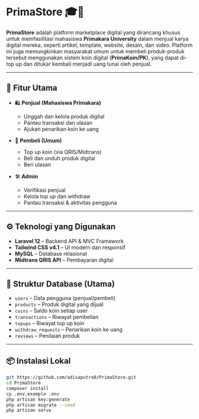 # PrimaStore 🎓🛒

**PrimaStore** adalah platform marketplace digital yang dirancang khusus untuk memfasilitasi mahasiswa **Primakara University** dalam menjual karya digital mereka, seperti artikel, template, website, desain, dan video. Platform ini juga memungkinkan masyarakat umum untuk membeli produk-produk tersebut menggunakan sistem koin digital (**PrimaKoin/PK**), yang dapat di-top up dan ditukar kembali menjadi uang tunai oleh penjual.

---

## 🚀 Fitur Utama

-   🛍️ **Penjual (Mahasiswa Primakara)**

    -   Unggah dan kelola produk digital
    -   Pantau transaksi dan ulasan
    -   Ajukan penarikan koin ke uang

-   💸 **Pembeli (Umum)**

    -   Top up koin (via QRIS/Midtrans)
    -   Beli dan unduh produk digital
    -   Beri ulasan

-   🛠️ **Admin**
    -   Verifikasi penjual
    -   Kelola top up dan withdraw
    -   Pantau transaksi & aktivitas pengguna

---

## ⚙️ Teknologi yang Digunakan

-   **Laravel 12** – Backend API & MVC Framework
-   **Tailwind CSS v4.1** – UI modern dan responsif
-   **MySQL** – Database relasional
-   **Midtrans QRIS API** – Pembayaran digital

---

## 🧩 Struktur Database (Utama)

-   `users` – Data pengguna (penjual/pembeli)
-   `products` – Produk digital yang dijual
-   `coins` – Saldo koin setiap user
-   `transactions` – Riwayat pembelian
-   `topups` – Riwayat top up koin
-   `withdraw_requests` – Penarikan koin ke uang
-   `reviews` – Penilaian produk

---

## 📦 Instalasi Lokal

```bash
git https://github.com/adisaputra0/PrimaStore.git
cd PrimaStore
composer install
cp .env.example .env
php artisan key:generate
php artisan migrate --seed
php artisan serve
```
